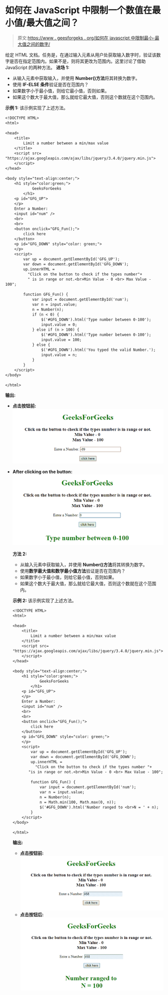 # 如何在 JavaScript 中限制一个数值在最小值/最大值之间？

> 原文:[https://www . geesforgeks . org/如何在 javascript 中限制最小-最大值之间的数字/](https://www.geeksforgeeks.org/how-to-limit-a-number-between-a-min-max-value-in-javascript/)

给定 HTML 文档。任务是，在通过输入元素从用户处获取输入数字时，验证该数字是否在指定范围内。如果不是，则将其更改为范围内。这里讨论了借助 JavaScript 的两种方法。
**进场 1:**

*   从输入元素中获取输入，并使用 **Number()方法**将其转换为数字。
*   使用 **IF-ELSE 条件**验证是否在范围内？
*   如果数字小于最小值，则给它最小值，否则如果。
*   如果这个数大于最大值，那么就给它最大值，否则这个数就在这个范围内。

**示例 1:** 该示例实现了上述方法。

```
<!DOCTYPE HTML>
<html>

<head>
    <title>
        Limit a number between a min/max value
    </title>
    <script src=
"https://ajax.googleapis.com/ajax/libs/jquery/3.4.0/jquery.min.js">
    </script>
</head>

<body style="text-align:center;">
    <h1 style="color:green;">  
            GeeksForGeeks  
        </h1>
    <p id="GFG_UP">
    </p>
    Enter a Number:
    <input id="num" />
    <br>
    <br>
    <button onclick="GFG_Fun();">
        click here
    </button>
    <p id="GFG_DOWN" style="color: green;">
    </p>
    <script>
        var up = document.getElementById('GFG_UP');
        var down = document.getElementById('GFG_DOWN');
        up.innerHTML = 
          "Click on the button to check if the types number"+
          " is in range or not.<br>Min Value - 0 <br> Max Value - 100";

        function GFG_Fun() {
            var input = document.getElementById('num');
            var n = input.value;
            n = Number(n);
            if (n < 0) {
                $('#GFG_DOWN').html('Type number between 0-100');
                input.value = 0;
            } else if (n > 100) {
                $('#GFG_DOWN').html('Type number between 0-100');
                input.value = 100;
            } else {
                $('#GFG_DOWN').html('You typed the valid Number.');
                input.value = n;
            }
        }
    </script>
</body>

</html>
```

**输出:**

*   **点击按钮前:**
    ![](img/987a67706c6a2012977af27c4aa66e44.png)

*   **After clicking on the button:**
    ![](img/70e04471358ac959200e7eddcbe6a67b.png)

    **方法 2:**

    *   从输入元素中获取输入，并使用 **Number()方法**将其转换为数字。
    *   使用**数学最大值和数学最小值方法**验证是否在范围内？
    *   如果数字小于最小值，则给它最小值，否则如果。
    *   如果这个数大于最大值，那么就给它最大值，否则这个数就在这个范围内。

    **示例 2:** 该示例实现了上述方法。

    ```
    <!DOCTYPE HTML>
    <html>

    <head>
        <title>
            Limit a number between a min/max value
        </title>
        <script src=
    "https://ajax.googleapis.com/ajax/libs/jquery/3.4.0/jquery.min.js">
        </script>
    </head>

    <body style="text-align:center;">
        <h1 style="color:green;">  
                GeeksForGeeks  
            </h1>
        <p id="GFG_UP">
        </p>
        Enter a Number:
        <input id="num" />
        <br>
        <br>
        <button onclick="GFG_Fun();">
            click here
        </button>
        <p id="GFG_DOWN" style="color: green;">
        </p>
        <script>
            var up = document.getElementById('GFG_UP');
            var down = document.getElementById('GFG_DOWN');
            up.innerHTML = 
              "Click on the button to check if the types number "+
           "is in range or not.<br>Min Value - 0 <br> Max Value - 100";

            function GFG_Fun() {
                var input = document.getElementById('num');
                var n = input.value;
                n = Number(n);
                n = Math.min(100, Math.max(0, n));
                $('#GFG_DOWN').html('Number ranged to <br>N = ' + n);
            }
        </script>
    </body>

    </html>
    ```

    **输出:**

    *   **点击按钮前:**
        ![](img/b5627f039a42ba0f795c37d90bf8f19d.png)
    *   **点击按钮后:**
        ![](img/233f6a5d8489bfcb2125f8f9d1a6140d.png)